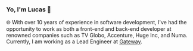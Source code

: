 ### Yo, I'm Lucas 👋

🌐 With over 10 years of experience in software development, I've had the opportunity to work as both a front-end and back-end developer at renowned companies such as TV Globo, Accenture, Huge Inc, and Numa. Currently, I am working as a Lead Engineer at [Gateway](https://github.com/Gateway-DAO/).

<!--
**kbooz/Kbooz** is a ✨ _special_ ✨ repository because its `README.md` (this file) appears on your GitHub profile.

Here are some ideas to get you started:

- 🔭 I’m currently working on ...
- 🌱 I’m currently learning ...
- 👯 I’m looking to collaborate on ...
- 🤔 I’m looking for help with ...
- 💬 Ask me about ...
- 📫 How to reach me: ...
- 😄 Pronouns: ...
- ⚡ Fun fact: ...
-->
